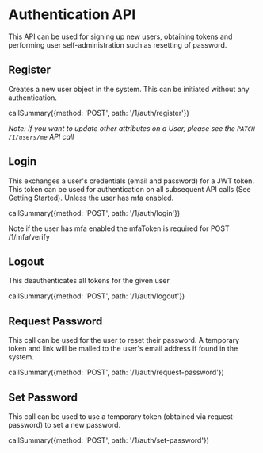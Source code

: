 # Authentication API

This API can be used for signing up new users, obtaining tokens and performing user self-administration such as resetting of password.

## Register

Creates a new user object in the system. This can be initiated without any authentication.

callSummary({method: 'POST', path: '/1/auth/register'})

_Note: If you want to update other attributes on a User, please see the `PATCH /1/users/me` API call_

## Login

This exchanges a user's credentials (email and password) for a JWT token. This token can be used for authentication on all subsequent API calls (See Getting Started). Unless the user has mfa enabled.

callSummary({method: 'POST', path: '/1/auth/login'})

Note if the user has mfa enabled the mfaToken is required for POST /1/mfa/verify

## Logout

This deauthenticates all tokens for the given user

callSummary({method: 'POST', path: '/1/auth/logout'})

## Request Password

This call can be used for the user to reset their password. A temporary token and link will be mailed to the user's email address if found in the system.

callSummary({method: 'POST', path: '/1/auth/request-password'})

## Set Password

This call can be used to use a temporary token (obtained via request-password) to set a new password.

callSummary({method: 'POST', path: '/1/auth/set-password'})
